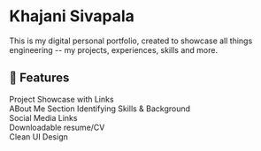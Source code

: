 # Khajani Sivapala

This is my digital personal portfolio, created to showcase all things engineering -- my projects, experiences, skills and more. 

## 📸 Features  
Project Showcase with Links  
ABout Me Section Identifying Skills & Background  
Social Media Links  
Downloadable resume/CV  
Clean UI Design  

